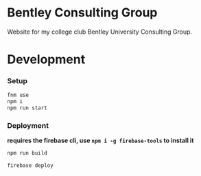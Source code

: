 # Bentley Consulting Group

Website for my college club Bentley University Consulting Group.

# Development

### Setup

```bash
fnm use
npm i
npm run start
```

### Deployment

**requires the firebase cli, use `npm i -g firebase-tools` to install it**

```bash
npm run build

firebase deploy
```
